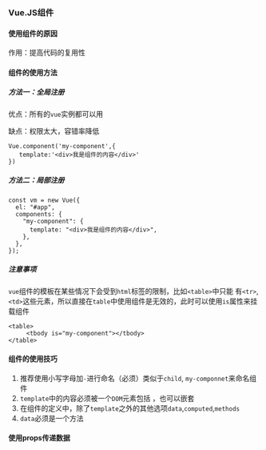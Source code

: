 ### Vue.JS组件
#### 使用组件的原因
作用：提高代码的复用性
#### 组件的使用方法
##### 方法一：全局注册
优点：所有的`vue`实例都可以用

缺点：权限太大，容错率降低
```
Vue.component('my-component',{
   template:'<div>我是组件的内容</div>'
})
```
##### 方法二：局部注册
```
const vm = new Vue({
  el: "#app",
  components: {
    "my-component": {
      template: "<div>我是组件的内容</div>",  
    },
  },
});
```
##### 注意事项
`vue`组件的模板在某些情况下会受到`html`标签的限制，比如`<table>`中只能 有`<tr>`,`<td>`这些元素，所以直接在`table`中使用组件是无效的，此时可以使用`is`属性来挂载组件
```
<table>
     <tbody is="my-component"></tbody>
</table>
```
#### 组件的使用技巧
1. 推荐使用小写字母加`-`进行命名（必须）类似于`child`, `my-componnet`来命名组件
2. `template`中的内容必须被一个`DOM`元素包括 ，也可以嵌套
3. 在组件的定义中，除了`template`之外的其他选项`data`,`computed`,`methods`
4. `data`必须是一个方法

#### 使用props传递数据